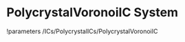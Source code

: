 <!-- MOOSE Documentation Stub: Remove this when content is added. -->

# PolycrystalVoronoiIC System
!parameters /ICs/PolycrystalICs/PolycrystalVoronoiIC

